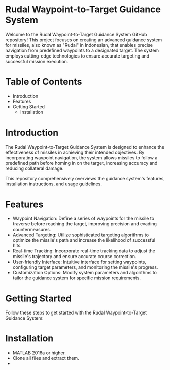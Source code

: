 # Rudal Waypoint-to-Target Guidance System
Welcome to the Rudal Waypoint-to-Target Guidance System GitHub repository! This project focuses on creating an advanced guidance system for missiles, also known as "Rudal" in Indonesian, that enables precise navigation from predefined waypoints to a designated target. The system employs cutting-edge technologies to ensure accurate targeting and successful mission execution.

# Table of Contents 
- Introduction
- Features
- Getting Started
  - Installation
  
# Introduction
The Rudal Waypoint-to-Target Guidance System is designed to enhance the effectiveness of missiles in achieving their intended objectives. By incorporating waypoint navigation, the system allows missiles to follow a predefined path before homing in on the target, increasing accuracy and reducing collateral damage.

This repository comprehensively overviews the guidance system's features, installation instructions, and usage guidelines.

# Features
- Waypoint Navigation: Define a series of waypoints for the missile to traverse before reaching the target, improving precision and evading countermeasures.
- Advanced Targeting: Utilize sophisticated targeting algorithms to optimize the missile's path and increase the likelihood of successful hits.
- Real-time Tracking: Incorporate real-time tracking data to adjust the missile's trajectory and ensure accurate course correction.
- User-friendly Interface: Intuitive interface for setting waypoints, configuring target parameters, and monitoring the missile's progress.
- Customization Options: Modify system parameters and algorithms to tailor the guidance system for specific mission requirements.
  
# Getting Started
Follow these steps to get started with the Rudal Waypoint-to-Target Guidance System:

# Installation
- MATLAB 2016a or higher. 
- Clone all files and extract them.
- 
